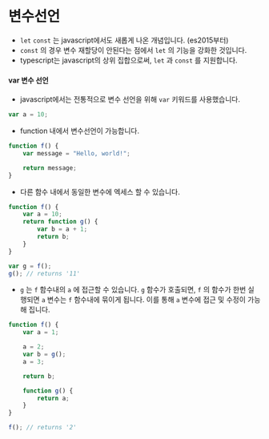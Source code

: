 # 변수선언

* `let` `const` 는 javascript에서도 새롭게 나온 개념입니다. \(es2015부터\)
* `const` 의 경우 변수 재할당이 안된다는 점에서 `let` 의 기능을 강화한 것입니다.
* typescript는 javascript의 상위 집합으로써, `let` 과 `const` 를 지원합니다.

#### var 변수 선언

* javascript에서는 전통적으로 변수 선언을 위해 `var` 키워드를 사용했습니다.

```typescript
var a = 10;
```

* function 내에서 변수선언이 가능합니다.

```typescript
function f() {
    var message = "Hello, world!";

    return message;
}
```

* 다른 함수 내에서 동일한 변수에 엑세스 할 수 있습니다.

```typescript
function f() {
    var a = 10;
    return function g() {
        var b = a + 1;
        return b;
    }
}

var g = f();
g(); // returns '11'
```

*  `g` 는 `f` 함수내의 `a` 에 접근할 수 있습니다. `g` 함수가 호출되면,  `f` 의 함수가 한번 실행되면 `a` 변수는 `f` 함수내에 묶이게 됩니다. 이를 통해 `a` 변수에 접근 및 수정이 가능해 집니다.

```typescript
function f() {
    var a = 1;

    a = 2;
    var b = g();
    a = 3;

    return b;

    function g() {
        return a;
    }
}

f(); // returns '2'
```


